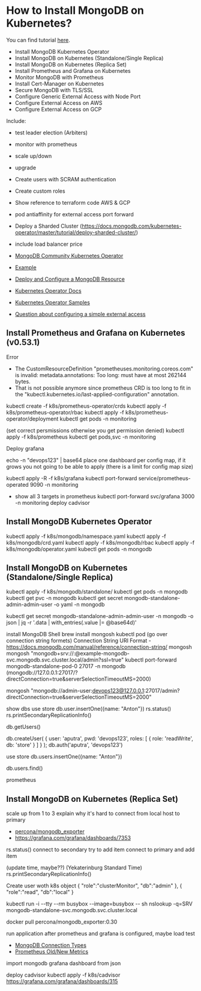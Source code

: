 # How to Install MongoDB on Kubernetes?

You can find tutorial [here]().

- Install MongoDB Kubernetes Operator
- Install MongoDB on Kubernetes (Standalone/Single Replica)
- Install MongoDB on Kubernetes (Replica Set)
- Install Prometheus and Grafana on Kubernetes
- Monitor MongoDB with Prometheus
- Install Cert-Manager on Kubernetes
- Secure MongoDB with TLS/SSL
- Configure Generic External Access with Node Port
- Configure External Access on AWS
- Configure External Access on GCP

Include:
- test leader election (Arbiters)
- monitor with prometheus
- scale up/down
- upgrade
- Create users with SCRAM authentication
- Create custom roles
- Show reference to terraform code AWS & GCP
- pod antiaffinity for external access port forward
- Deploy a Sharded Cluster (https://docs.mongodb.com/kubernetes-operator/master/tutorial/deploy-sharded-cluster/)
- include load balancer price

- [MongoDB Community Kubernetes Operator](https://github.com/mongodb/mongodb-kubernetes-operator)
- [Example](https://www.mongodb.com/blog/post/run-secure-containerized-mongodb-deployments-using-the-mongo-db-community-kubernetes-oper)
- [Deploy and Configure a MongoDB Resource](https://github.com/mongodb/mongodb-kubernetes-operator/blob/master/docs/deploy-configure.md)
- [Kubernetes Operator Docs](https://github.com/mongodb/mongodb-kubernetes-operator/tree/master/docs)
- [Kubernetes Operator Samples](https://github.com/mongodb/mongodb-kubernetes-operator/tree/master/config/samples)
- [Question about configuring a simple external access](https://github.com/mongodb/mongodb-kubernetes-operator/issues/634)





## Install Prometheus and Grafana on Kubernetes (v0.53.1)

Error
- The CustomResourceDefinition "prometheuses.monitoring.coreos.com" is invalid: metadata.annotations: Too long: must have at most 262144 bytes.
- That is not possible anymore since prometheus CRD is too long to fit in the "kubectl.kubernetes.io/last-applied-configuration" annotation.

kubectl create -f k8s/prometheus-operator/crds
kubectl apply -f k8s/prometheus-operator/rbac
kubectl apply -f k8s/prometheus-operator/deployment
kubectl get pods -n monitoring

(set correct persmissions otherwise you get permission denied)
kubectl apply -f k8s/prometheus
kubectl get pods,svc -n monitoring

Deploy grafana

echo -n "devops123" | base64
place one dashboard per config map, if it grows you not going to be able to apply (there is a limit for config map size)

kubectl apply -R -f k8s/grafana
kubectl port-forward service/prometheus-operated 9090 -n monitoring
- show all 3 targets in prometheus
kubectl port-forward svc/grafana 3000 -n monitoring
deploy cadvisor

## Install MongoDB Kubernetes Operator

kubectl apply -f k8s/mongodb/namespace.yaml
kubectl apply -f k8s/mongodb/crd.yaml
kubectl apply -f k8s/mongodb/rbac
kubectl apply -f k8s/mongodb/operator.yaml
kubectl get pods -n mongodb

## Install MongoDB on Kubernetes (Standalone/Single Replica)

kubectl apply -f k8s/mongodb/standalone/
kubectl get pods -n mongodb
kubectl get pvc -n mongodb
kubectl get secret mongodb-standalone-admin-admin-user -o yaml -n mongodb

kubectl get secret mongodb-standalone-admin-admin-user -n mongodb -o json | jq -r '.data | with_entries(.value |= @base64d)'


install MongoDB Shell
brew install mongosh
kubectl pod
(go over connection string formets) Connection String URI Format - https://docs.mongodb.com/manual/reference/connection-string/
mongosh
mongosh "mongodb+srv://<username>:<password>@example-mongodb-svc.mongodb.svc.cluster.local/admin?ssl=true"
kubectl port-forward mongodb-standalone-pod-0 27017 -n mongodb
(mongodb://127.0.0.1:27017/?directConnection=true&serverSelectionTimeoutMS=2000)

mongosh "mongodb://admin-user:devops123@127.0.0.1:27017/admin?directConnection=true&serverSelectionTimeoutMS=2000"

show dbs
use store
db.user.insertOne({name: "Anton"})
rs.status()
rs.printSecondaryReplicationInfo()

db.getUsers()

db.createUser(
  {
    user: 'aputra',
    pwd: 'devops123',
    roles: [ { role: 'readWrite', db: 'store' } ]
  }
);
db.auth('aputra', 'devops123')

use store
db.users.insertOne({name: "Anton"})

db.users.find()

prometheus

## Install MongoDB on Kubernetes (Replica Set)

scale up from 1 to 3
explain why it's hard to connect from local host to primary
- [percona/mongodb_exporter](https://github.com/percona/mongodb_exporter)
- https://grafana.com/grafana/dashboards/7353

rs.status()
connect to secondary
try to add item
connect to primary and add item

(update time, maybe??) (Yekaterinburg Standard Time)
rs.printSecondaryReplicationInfo()

Create user woth k8s object
      {
         "role":"clusterMonitor",
         "db":"admin"
      },
      {
         "role":"read",
         "db":"local"
      }


kubectl run -i --tty --rm busybox --image=busybox -- sh
nslookup -q=SRV mongodb-standalone-svc.mongodb.svc.cluster.local

docker pull percona/mongodb_exporter:0.30

run application after prometheus and grafana is configured, maybe load test

- [MongoDB Connection Types](https://docs.mongodb.com/manual/reference/command/serverStatus/#connections)
- [Prometheus Old/New Metrics](https://github.com/percona/mongodb_exporter/blob/v0.30.0/exporter/v1_compatibility.go)

import mongodb grafana dashboard from json

deploy cadvisor
kubectl apply -f k8s/cadvisor
https://grafana.com/grafana/dashboards/315